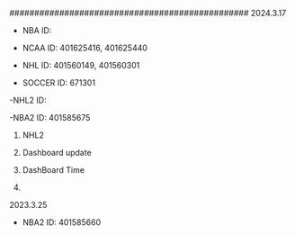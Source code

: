 ################################################
2024.3.17

- NBA
 ID: 

- NCAA
 ID: 401625416, 401625440

- NHL
 ID: 401560149, 401560301

- SOCCER
 ID: 671301

-NHL2
 ID: 

-NBA2
 ID: 401585675

1. NHL2
2. Dashboard update

3. DashBoard Time
4. 

2023.3.25

- NBA2
 ID: 401585660

